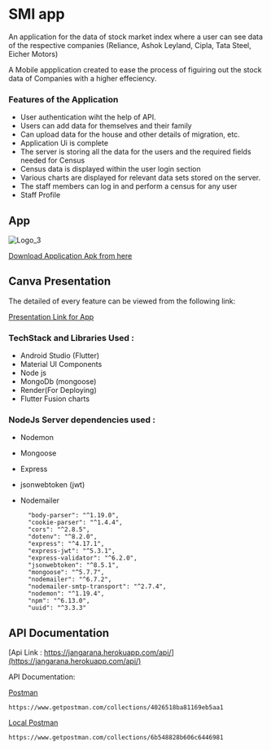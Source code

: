
# SMI app

An application for the data of stock market index where a user can see data of the respective companies (Reliance,
Ashok Leyland, Cipla, Tata Steel, Eicher Motors)

A Mobile appplication created to ease the process of figuiring out the stock data of Companies with a higher effeciency.


### Features of the Application

* User authentication wiht the help of API.
* Users can add data for themselves and their family
* Can upload data for the house and other details of migration, etc.
* Application Ui is complete
* The server is storing all the data for the users and the required fields needed for Census
* Census data is displayed within the user login section
* Various charts are displayed for relevant data sets stored on the server.
* The staff members can log in and perform a census for any user 
* Staff Profile




## App

![Logo_3](https://user-images.githubusercontent.com/101652869/212565879-05dc75b8-1f9f-474c-8d9b-881ce9dab490.png)




[Download Application Apk from here](https://drive.google.com/drive/u/0/folders/1GmmpBvUy5m4wy0AmUmKOeVHzd_PrG16D)


## Canva Presentation


The detailed of every feature can be viewed from the following link:

[Presentation Link for App](https://drive.google.com/file/d/1aLI2gA5H24E-qQ2-HYcUvYT3WSMB9Jt9/view?usp=sharing)


### TechStack and Libraries Used :

* Android Studio (Flutter)
* Material UI Components
* Node js
* MongoDb (mongoose)
* Render(For Deploying)
* Flutter Fusion charts
    


### NodeJs Server dependencies used :

* Nodemon
* Mongoose
* Express
* jsonwebtoken (jwt)
* Nodemailer

        "body-parser": "^1.19.0",
        "cookie-parser": "^1.4.4",
        "cors": "^2.8.5",
        "dotenv": "^8.2.0",
        "express": "^4.17.1",
        "express-jwt": "^5.3.1",
        "express-validator": "^6.2.0",
        "jsonwebtoken": "^8.5.1",
        "mongoose": "^5.7.7",
        "nodemailer": "^6.7.2",
        "nodemailer-smtp-transport": "^2.7.4",
        "nodemon": "^1.19.4",
        "npm": "^6.13.0",
        "uuid": "^3.3.3"


## API Documentation

[Api Link : https://jangarana.herokuapp.com/api/](https://jangarana.herokuapp.com/api/)

API Documentation: 

[Postman](https://www.getpostman.com/collections/4026518ba81169eb5aa1)
    
    https://www.getpostman.com/collections/4026518ba81169eb5aa1
    
[Local Postman](https://www.getpostman.com/collections/6b548828b606c6446981)
    
    https://www.getpostman.com/collections/6b548828b606c6446981  
    

